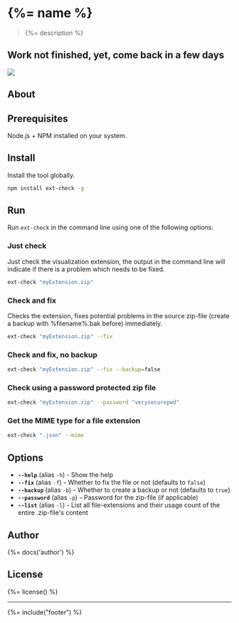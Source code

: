 # {%= name %}
> {%= description %}

## Work not finished, yet, come back in a few days

[![](http://serve.mod.bz/branch/)](https://github.com/stefanwalther/ext-check)

## About  


## Prerequisites  
Node.js + NPM installed on your system.

## Install  
Install the tool globally.

```bash
npm install ext-check -g  
```

## Run  
Run `ext-check` in the command line using one of the following options:

### Just check  
Just check the visualization extension, the output in the command line will indicate if there is a problem which needs to be fixed.

```bash
ext-check "myExtension.zip"
```

### Check and fix  
Checks the extension, fixes potential problems in the source zip-file (create a backup with %filename%.bak before) immediately.

```bash
ext-check "myExtension.zip" --fix
```

### Check and fix, no backup  

```bash
ext-check "myExtension.zip" --fix --backup=false
```

### Check using a password protected zip file  

```bash
ext-check "myExtension.zip" --password "verysecurepwd"
```

### Get the MIME type for a file extension
```bash
ext-check ".json" --mime
```

## Options

* **`--help`** (alias `-h`) - Show the help
* **`--fix`** (alias `-f`) - Whether to fix the file or not (defaults to `false`)
* **`--backup`** (alias `-b`) - Whether to create a backup or not (defaults to `true`)
* **`--password`** (alias `-p`) - Password for the zip-file (if applicable)
* **`--list`** (alias `-l`) - List all file-extensions and their usage count of the entire .zip-file's content

## Author
{%= docs('author') %}

## License
{%= license() %}

***

{%= include("footer") %}
